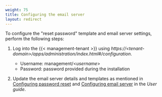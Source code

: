 ```yaml
---
weight: 75
title: Configuring the email server
layout: redirect
---
```


To configure the "reset password" template and email server settings, perform the following steps:

1. Log into the {{< management-tenant >}} using *https://&#60;tenant-domain>/apps/administration/index.html#/configuration*.

	- Username: management/<*username*>
	- Password: password provided during the installation

2. Update the email server details and templates as mentioned in [Configuring password reset](/users-guide/enterprise-tenant/#password-reset) and [Configuring email server](/users-guide/enterprise-tenant/#email-server) in the *User guide*.
